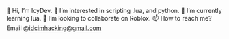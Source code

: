 👋 Hi, I’m IcyDev.
👀 I’m interested in scripting .lua, and python.
🌱 I’m currently learning lua.
💞️ I’m looking to collaborate on Roblox.
📫 How to reach me? Email @idcimhacking@gmail.com
